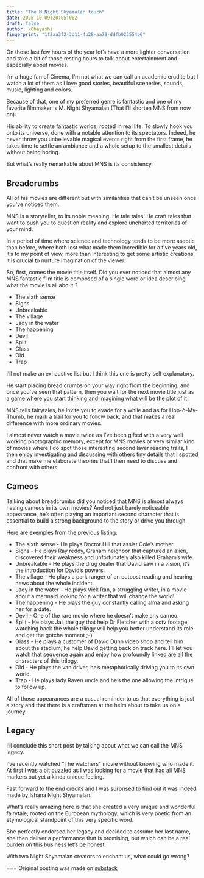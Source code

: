 ```yaml
---
title: "The M.Night Shyamalan touch"
date: 2025-10-09T20:05:00Z
draft: false
author: k0bayashi
fingerprint: "1f2aa3f2-3d11-4b28-aa79-ddfb023554b6"
---
```

On those last few hours of the year let’s have a more lighter conversation and take a bit of those resting hours to talk about entertainment and especially about movies.

I’m a huge fan of Cinema, I’m not what we can call an academic erudite but I watch a lot of them as I love good stories, beautiful sceneries, sounds, music, lighting and colors.

Because of that, one of my preferred genre is fantastic and one of my favorite filmmaker is M. Night Shyamalan (That I’ll shorten MNS from now on).

His ability to create fantastic worlds, rooted in real life. To slowly hook you onto its universe, done with a notable attention to its spectators. Indeed, he never throw you unbelievable magical events right from the first frame, he takes time to settle an ambiance and a whole setup to the smallest details without being boring.

But what’s really remarkable about MNS is its consistency.

## Breadcrumbs

All of his movies are different but with similarities that can’t be unseen once you've noticed them.

MNS is a storyteller, to its noble meaning. He tale tales! He craft tales that want to push you to question reality and explore uncharted territories of your mind.

In a period of time where science and technology tends to be more aseptic than before, where both lost what made them incredible for a five years old, it’s to my point of view, more than interesting to get some artistic creations, it is crucial to nurture imagination of the viewer.

So, first, comes the movie title itself. Did you ever noticed that almost any MNS fantastic film title is composed of a single word or idea describing what the movie is all about ?

* The sixth sense
* Signs
* Unbreakable
* The village
* Lady in the water
* The happening
* Devil
* Split
* Glass
* Old
* Trap

I’ll not make an exhaustive list but I think this one is pretty self explanatory.

He start placing bread crumbs on your way right from the beginning, and once you've seen that pattern, then you wait for the next movie title just as a game where you start thinking and imagining what will be the plot of it.

MNS tells fairytales, he invite you to evade for a while and as for Hop-ò-My-Thumb, he mark a trail for you to follow back, and that makes a real difference with more ordinary movies.

I almost never watch a movie twice as I’ve been gifted with a very well working photographic memory, except for MNS movies or very similar kind of movies where I do spot those interesting second layer reading trails, I then enjoy investigating and discussing with others tiny details that I spotted and that make me elaborate theories that I then need to discuss and confront with others.

## Cameos

Talking about breadcrumbs did you noticed that MNS is almost always having cameos in its own movies? And not just barely noticeable appearance, he’s often playing an important second character that is essential to build a strong background to the story or drive you through.

Here are exemples from the previous listing:

* The sixth sense - He plays Doctor Hill that assist Cole’s mother.
* Signs - He plays Ray reddy, Graham neighbor that captured an alien, discovered their weakness and unfortunately also killed Graham’s wife.
* Unbreakable - He plays the drug dealer that David saw in a vision, it’s the introduction for David’s powers.
* The village - He plays a park ranger of an outpost reading and hearing news about the whole incident.
* Lady in the water - He plays Vick Ran, a struggling writer, in a movie about a mermaid looking for a writer that will change the world!
* The happening - He plays the guy constantly calling alma and asking her for a date.
* Devil - One of the rare movie where he doesn’t make any cameo.
* Split - He plays Jai, the guy that help Dr Fletcher with a cctv footage, watching back the whole trilogy will help you better understand its role and get the gotcha moment ;-)
* Glass - He plays a customer of David Dunn video shop and tell him about the stadium, he help David getting back on track here. I’ll let you watch that sequence again and enjoy how profoundly linked are all the characters of this trilogy.
* Old - He plays the van driver, he’s metaphorically driving you to its own world.
* Trap - He plays lady Raven uncle and he’s the one allowing the intrigue to follow up.

All of those appearances are a casual reminder to us that everything is just a story and that there is a craftsman at the helm about to take us on a journey.

## Legacy

I’ll conclude this short post by talking about what we can call the MNS legacy.

I’ve recently watched "The watchers" movie without knowing who made it. At first I was a bit puzzled as I was looking for a movie that had all MNS markers but yet a kinda unique feeling.

Fast forward to the end credits and I was surprised to find out it was indeed made by Ishana Night Shyamalan.

What’s really amazing here is that she created a very unique and wonderful fairytale, rooted on the European mythology, which is very poetic from an etymological standpoint of this very specific word.

She perfectly endorsed her legacy and decided to assume her last name, she then deliver a performance that is promising, but which can be a real burden on this business let’s be honest.

With two Night Shyamalan creators to enchant us, what could go wrong?

===
Original posting was made on [substack](https://substack.com/@k0bayashi/p-153885744)
